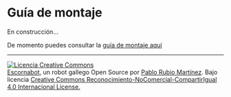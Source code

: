 # Guía de montaje

En construcción...

De momento puedes consultar la [guía de montaje aquí](https://drive.google.com/open?id=1V4bpucnTKwY4zgeM8WkJiMjuARU5A8ap)

---

[![Licencia Creative Commons](https://licensebuttons.net/l/by-nc-sa/4.0/80x15.png)](https://creativecommons.org/licenses/by-nc-sa/4.0/)  
[Escornabot](http://escornabot.com/web/), un robot gallego Open Source por [Pablo Rubio Martínez](https://legacy.gitbook.com/@pablorubiomartinez).  Bajo licencia [Creative Commons Reconocimiento-NoComercial-CompartirIgual 4.0 Internacional License.](https://creativecommons.org/licenses/by-nc-sa/4.0/)



